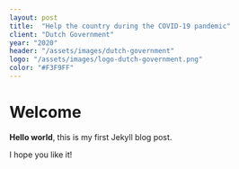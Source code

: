 ```yaml
---
layout: post
title:  "Help the country during the COVID-19 pandemic"
client: "Dutch Government"
year: "2020"
header: "/assets/images/dutch-government"
logo: "/assets/images/logo-dutch-government.png"
color: "#F3F9FF"
---
```


# Welcome

**Hello world**, this is my first Jekyll blog post.

I hope you like it!
